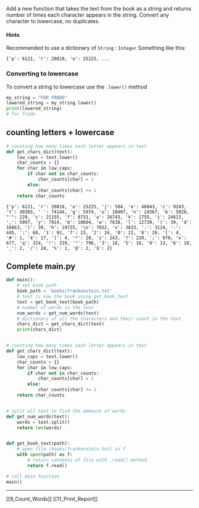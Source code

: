 Add a new function that takes the text from the book as a string
and returns number of times each character appears in the string.
Convert any character to lowercase, no duplicates.

#### Hints

Recommended to use a dictionary of `String` : `Integer` 
Something like this:

```
{'p': 6121, 'r': 20818, 'o': 25225, ...
```

### Converting to lowercase

To convert a string to lowercase use the `.lower()` method

``` python
my_string = "FOR FRODO"
lowered_string = my_string.lower()
print(lowered_string)
# for frodo
```

## counting letters + lowercase

``` python
# counting how many times each letter appears in text
def get_chars_dict(text):
    low_caps = text.lower()
    char_counts = {}
    for char in low_caps:
        if char not in char_counts:
            char_counts[char] = 1
        else:
            char_counts[char] += 1
    return char_counts
```

```
{'p': 6121, 'r': 20818, 'o': 25225, 'j': 504, 'e': 46043, 'c': 9243, 't': 30365, ' ': 74144, 'g': 5974, 'u': 10407, 'n': 24367, 'b': 5026, "'": 229, 's': 21155, 'f': 8731, 'a': 26743, 'k': 1755, 'i': 24613, ',': 5097, 'y': 7914, 'm': 10604, 'w': 7638, 'l': 12739, '(': 39, 'd': 16863, ')': 39, 'h': 19725, '\n': 7652, 'v': 3833, '.': 3124, '-': 445, ':': 68, '1': 92, '7': 23, '2': 24, '0': 21, '8': 20, '[': 4, '#': 1, '4': 17, ']': 4, '*': 28, 'z': 243, '?': 220, ';': 970, 'x': 677, 'q': 324, '!': 239, '"': 796, '3': 18, '5': 16, '9': 13, '6': 10, '_': 2, '/': 24, '%': 1, '@': 2, '$': 2}
```

## Complete main.py

``` python
def main():    
	# set book path
    book_path = 'books/frankenstein.txt'
    # text is now the book using get_book_text
    text = get_book_text(book_path)
    # number of words in the text
    num_words = get_num_words(text)
    # dictionary of all the characters and their count in the text
    chars_dict = get_chars_dict(text)
	print(chars_dict)


# counting how many times each letter appears in text
def get_chars_dict(text):
    low_caps = text.lower()
    char_counts = {}
    for char in low_caps:
        if char not in char_counts:
            char_counts[char] = 1
        else:
            char_counts[char] += 1
    return char_counts


# split all text to find the ammount of words
def get_num_words(text):
    words = text.split()
    return len(words)


def get_book_text(path):
	# open file (books/frankenstein.txt) as f
    with open(path) as f:                    
	    # return contents of file with .read() method
        return f.read()        

# call main function
main()
```

---
[[9_Count_Words]]
[[11_Print_Report]]